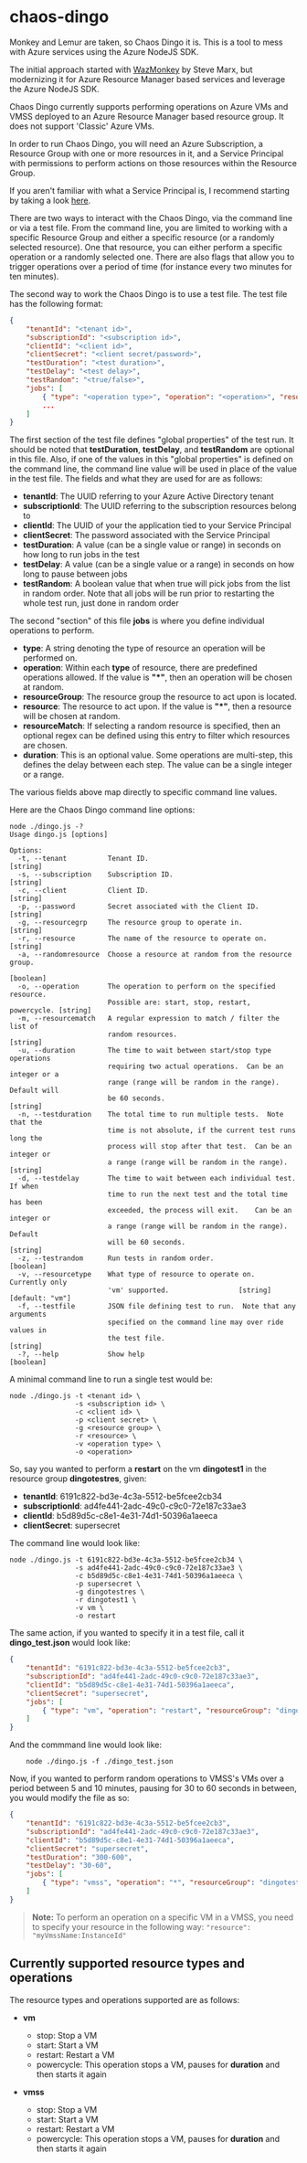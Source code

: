# chaos-dingo
Monkey and Lemur are taken, so Chaos Dingo it is.  This is a tool to mess with
Azure services using the Azure NodeJS SDK.

The initial approach started with [WazMonkey](https://github.com/smarx/WazMonkey)
by Steve Marx, but modernizing it for Azure Resource Manager based services
and leverage the Azure NodeJS SDK.

Chaos Dingo currently supports performing operations on Azure VMs and VMSS deployed to
an Azure Resource Manager based resource group.  It does not support 'Classic'
Azure VMs.

In order to run Chaos Dingo, you will need an Azure Subscription, a Resource
Group with one or more resources in it, and a Service
Principal with permissions to perform actions on those resources within the
Resource Group.

If you aren't familiar with what a Service Principal is, I recommend starting
by taking a look [here](http://innerdot.com/azure/a-gaffers-guide-to-azure-service-principals-and-applications).

There are two ways to interact with the Chaos Dingo, via the command line or
via a test file.  From the command line, you are limited to working with a
specific Resource Group and either a specific resource (or a randomly selected
resource).  One that resource, you can either perform a specific operation or
a randomly selected one.  There are also flags that allow you to trigger operations
over a period of time (for instance every two minutes for ten minutes).

The second way to work the Chaos Dingo is to use a test file.  The test file
has the following format:
```JSON
{
    "tenantId": "<tenant id>",
    "subscriptionId": "<subscription id>",
    "clientId": "<client id>",
    "clientSecret": "<client secret/password>",
    "testDuration": "<test duration>",
    "testDelay": "<test delay>",
    "testRandom": "<true/false>",
    "jobs": [
        { "type": "<operation type>", "operation": "<operation>", "resourceGroup": "<resource group>", "resource": "<resource>", ["duration": "<duration>"] },
        ...
    ]
}
```

The first section of the test file defines "global properties" of the test run.  It
should be noted that **testDuration**, **testDelay**, and **testRandom** are optional
in this file.  Also, if one of the values in this "global properties" is defined on
the command line, the command line value will be used in place of the value in the
test file.  The fields and what they are used for are as follows:

- **tenantId**: The UUID referring to your Azure Active Directory tenant
- **subscriptionId**:  The UUID referring to the subscription resources belong to
- **clientId**:  The UUID of your the application tied to your Service Principal
- **clientSecret**: The password associated with the Service Principal
- **testDuration**: A value (can be a single value or range) in seconds on how long to run jobs in the test
- **testDelay**: A value (can be a single value or a range) in seconds on how long to pause between jobs
- **testRandom**: A boolean value that when true will pick jobs from the list in random order.  Note that all jobs will be run prior to restarting the whole test run, just done in random order

The second "section" of this file **jobs** is where you define individual operations to
perform.  

- **type**: A string denoting the type of resource an operation will be performed on.
- **operation**: Within each **type** of resource, there are predefined operations allowed.  If the value is **"*"**, then an operation will be chosen at random.
- **resourceGroup**: The resource group the resource to act upon is located.
- **resource**: The resource to act upon.  If the value is **"*"**, then a resource will be chosen at random.
- **resourceMatch**: If selecting a random resource is specified, then an optional regex can be defined using this entry to filter which resources are chosen.
- **duration**: This is an optional value.  Some operations are multi-step, this defines the delay between each step.  The value can be a single integer or a range.

The various fields above map directly to specific command line values.

Here are the Chaos Dingo command line options:

```
node ./dingo.js -?
Usage dingo.js [options]

Options:
  -t, --tenant          Tenant ID.                                      [string]
  -s, --subscription    Subscription ID.                                [string]
  -c, --client          Client ID.                                      [string]
  -p, --password        Secret associated with the Client ID.           [string]
  -g, --resourcegrp     The resource group to operate in.               [string]
  -r, --resource        The name of the resource to operate on.         [string]
  -a, --randomresource  Choose a resource at random from the resource group.
                                                                       [boolean]
  -o, --operation       The operation to perform on the specified resource.
                        Possible are: start, stop, restart, powercycle. [string]
  -m, --resourcematch   A regular expression to match / filter the list of
                        random resources.                               [string]
  -u, --duration        The time to wait between start/stop type operations
                        requiring two actual operations.  Can be an integer or a
                        range (range will be random in the range).  Default will
                        be 60 seconds.                                  [string]
  -n, --testduration    The total time to run multiple tests.  Note that the
                        time is not absolute, if the current test runs long the
                        process will stop after that test.  Can be an integer or
                        a range (range will be random in the range).    [string]
  -d, --testdelay       The time to wait between each individual test.  If when
                        time to run the next test and the total time has been
                        exceeded, the process will exit.    Can be an integer or
                        a range (range will be random in the range).  Default
                        will be 60 seconds.                             [string]
  -z, --testrandom      Run tests in random order.                     [boolean]
  -v, --resourcetype    What type of resource to operate on.  Currently only
                        'vm' supported.                 [string] [default: "vm"]
  -f, --testfile        JSON file defining test to run.  Note that any arguments
                        specified on the command line may over ride values in
                        the test file.                                  [string]
  -?, --help            Show help                                      [boolean]
```  

A minimal command line to run a single test would be:

```
node ./dingo.js -t <tenant id> \
                -s <subscription id> \
                -c <client id> \
                -p <client secret> \
                -g <resource group> \
                -r <resource> \
                -v <operation type> \
                -o <operation>
```

So, say you wanted to perform a **restart** on the vm **dingotest1** in the resource group
**dingotestres**, given:

- **tenantId**:  6191c822-bd3e-4c3a-5512-be5fcee2cb34
- **subscriptionId**:  ad4fe441-2adc-49c0-c9c0-72e187c33ae3
- **clientId**:  b5d89d5c-c8e1-4e31-74d1-50396a1aeeca
- **clientSecret**: supersecret          

The command line would look like:
```
node ./dingo.js -t 6191c822-bd3e-4c3a-5512-be5fcee2cb34 \
                -s ad4fe441-2adc-49c0-c9c0-72e187c33ae3 \
                -c b5d89d5c-c8e1-4e31-74d1-50396a1aeeca \
                -p supersecret \
                -g dingotestres \
                -r dingotest1 \
                -v vm \
                -o restart
```

The same action, if you wanted to specify it in a test file, call it **dingo_test.json** would look like:
```JSON
{
    "tenantId": "6191c822-bd3e-4c3a-5512-be5fcee2cb3",
    "subscriptionId": "ad4fe441-2adc-49c0-c9c0-72e187c33ae3",
    "clientId": "b5d89d5c-c8e1-4e31-74d1-50396a1aeeca",
    "clientSecret": "supersecret",
    "jobs": [
        { "type": "vm", "operation": "restart", "resourceGroup": "dingotestres", "resource": "dingotest1" }
    ]
}
```

And the commmand line would look like:

        node ./dingo.js -f ./dingo_test.json

Now, if you wanted to perform random operations to VMSS's VMs over a period between 5 and 10 minutes, pausing for 30 to 60 seconds in between, you would modify the file as so:

```JSON
{
    "tenantId": "6191c822-bd3e-4c3a-5512-be5fcee2cb3",
    "subscriptionId": "ad4fe441-2adc-49c0-c9c0-72e187c33ae3",
    "clientId": "b5d89d5c-c8e1-4e31-74d1-50396a1aeeca",
    "clientSecret": "supersecret",
    "testDuration": "300-600",
    "testDelay": "30-60",
    "jobs": [
        { "type": "vmss", "operation": "*", "resourceGroup": "dingotestres", "resource": "dingotestvmss" }
    ]
}
```
>**Note:** To perform an operation on a specific VM in a VMSS, you need to specify your resource in the following way:  `"resource": "myVmssName:InstanceId"`


## Currently supported resource types and operations

The resource types and operations supported are as follows:

- **vm**
    - stop: Stop a VM
    - start: Start a VM
    - restart: Restart a VM
    - powercycle: This operation stops a VM, pauses for **duration** and then starts it again

- **vmss**
    - stop: Stop a VM
    - start: Start a VM
    - restart: Restart a VM
    - powercycle: This operation stops a VM, pauses for **duration** and then starts it again
